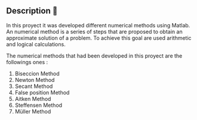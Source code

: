 ## **Description** :page_with_curl:

In this proyect it was developed different numerical methods using Matlab. An numerical method is a series of steps that are proposed to obtain an approximate solution of a problem. To achieve this goal are used arithmetic and logical calculations.

The numerical methods that had been developed in this proyect are the followings ones :

1. Biseccion Method
2. Newton Method
3. Secant Method
4. False position Method
5. Aitken Method
6. Steffensen Method
7. Müller Method
